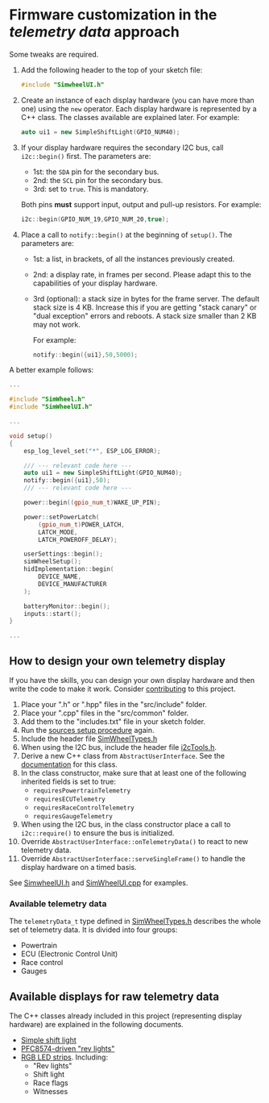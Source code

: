 # Firmware customization in the *telemetry data* approach

Some tweaks are required.

1. Add the following header to the top of your sketch file:

   ```c++
   #include "SimwheelUI.h"
   ```

2. Create an instance of each display hardware
   (you can have more than one) using the `new` operator.
   Each display hardware is represented by a C++ class.
   The classes available are explained later. For example:

   ```c++
   auto ui1 = new SimpleShiftLight(GPIO_NUM40);
   ```

3. If your display hardware requires the secondary I2C bus,
   call `i2c::begin()` first. The parameters are:
   - 1st: the `SDA` pin for the secondary bus.
   - 2nd: the `SCL` pin for the secondary bus.
   - 3rd: set to `true`. This is mandatory.

   Both pins **must** support input, output and pull-up resistors.
   For example:

   ```c++
   i2c::begin(GPIO_NUM_19,GPIO_NUM_20,true);
   ```

4. Place a call to `notify::begin()` at the beginning of `setup()`.
   The parameters are:
   - 1st: a list, in brackets, of all the instances previously created.
   - 2nd: a display rate, in frames per second.
     Please adapt this to the capabilities of your display hardware.
   - 3rd (optional): a stack size in bytes for the frame server.
     The default stack size is 4 KB.
     Increase this if you are getting "stack canary" or "dual exception" errors and reboots.
     A stack size smaller than 2 KB may not work.

     For example:

     ```c++
     notify::begin({ui1},50,5000);
      ```

A better example follows:

```c++
...

#include "SimWheel.h"
#include "SimWheelUI.h"

...

void setup()
{
    esp_log_level_set("*", ESP_LOG_ERROR);

    /// --- relevant code here ---
    auto ui1 = new SimpleShiftLight(GPIO_NUM40);
    notify::begin({ui1},50);
    /// --- relevant code here ---

    power::begin((gpio_num_t)WAKE_UP_PIN);

    power::setPowerLatch(
        (gpio_num_t)POWER_LATCH,
        LATCH_MODE,
        LATCH_POWEROFF_DELAY);

    userSettings::begin();
    simWheelSetup();
    hidImplementation::begin(
        DEVICE_NAME,
        DEVICE_MANUFACTURER
    );

    batteryMonitor::begin();
    inputs::start();
}

...
```

## How to design your own telemetry display

If you have the skills,
you can design your own display hardware and
then write the code to make it work.
Consider [contributing](/.github/CONTRIBUTING.md) to this project.

1. Place your ".h" or ".hpp" files in the "src/include" folder.
2. Place your ".cpp" files in the "src/common" folder.
3. Add them to the "includes.txt" file in your sketch folder.
4. Run the [sources setup procedure](../../firmware/sourcesSetup_en.md)
   again.
5. Include the header file
   [SimWheelTypes.h](../../../src/include/SimWheelTypes.h)
6. When using the I2C bus, include the header file
   [i2cTools.h](../../../src/include/i2cTools.h).
7. Derive a new C++ class from `AbstractUserInterface`.
   See the [documentation](../../../src/include/SimWheelTypes.h)
   for this class.
8. In the class constructor, make sure that at least one of the
   following inherited fields is set to true:
   - `requiresPowertrainTelemetry`
   - `requiresECUTelemetry`
   - `requiresRaceControlTelemetry`
   - `requiresGaugeTelemetry`
9. When using the I2C bus, in the class constructor
   place a call to `i2c::require()` to ensure the
   bus is initialized.
10. Override `AbstractUserInterface::onTelemetryData()`
    to react to new telemetry data.
11. Override `AbstractUserInterface::serveSingleFrame()`
    to handle the display hardware on a timed basis.

See [SimwheelUI.h](../../../src/include/SimWheelUI.h)
and [SimWheelUI.cpp](../../../src/common/SimWheelUI.cpp)
for examples.

### Available telemetry data

The `telemetryData_t` type defined in [SimWheelTypes.h](../../../src/include/SimWheelTypes.h)
describes the whole set of telemetry data.
It is divided into four groups:

- Powertrain
- ECU (Electronic Control Unit)
- Race control
- Gauges

## Available displays for raw telemetry data

The C++ classes already included in this project (representing display hardware)
are explained in the following documents.

- [Simple shift light](./SimpleShiftLight/SimpleShiftLight_en.md)
- [PFC8574-driven "rev lights"](./PCF8574RevLights/PCF8574RevLights_en.md)
- [RGB LED strips](./LEDStrips/LEDStrips_en.md). Including:
  - "Rev lights"
  - Shift light
  - Race flags
  - Witnesses
